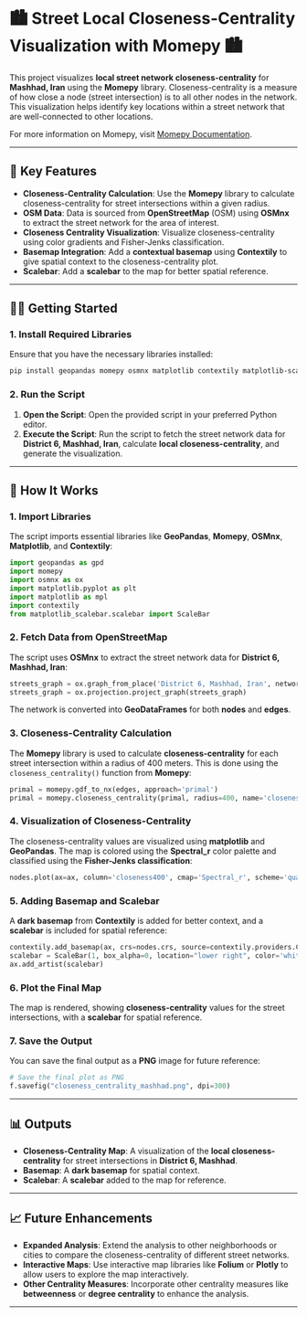 # 🏙️ **Street Local Closeness-Centrality Visualization with Momepy** 🏙️

This project visualizes **local street network closeness-centrality** for **Mashhad, Iran** using the **Momepy** library. Closeness-centrality is a measure of how close a node (street intersection) is to all other nodes in the network. This visualization helps identify key locations within a street network that are well-connected to other locations.

For more information on Momepy, visit [Momepy Documentation](http://docs.momepy.org/).

---

## 🚀 **Key Features**

- **Closeness-Centrality Calculation**: Use the **Momepy** library to calculate closeness-centrality for street intersections within a given radius.
- **OSM Data**: Data is sourced from **OpenStreetMap** (OSM) using **OSMnx** to extract the street network for the area of interest.
- **Closeness Centrality Visualization**: Visualize closeness-centrality using color gradients and Fisher-Jenks classification.
- **Basemap Integration**: Add a **contextual basemap** using **Contextily** to give spatial context to the closeness-centrality plot.
- **Scalebar**: Add a **scalebar** to the map for better spatial reference.

---

## 🧑‍🔬 **Getting Started**

### 1. **Install Required Libraries**

Ensure that you have the necessary libraries installed:

```bash
pip install geopandas momepy osmnx matplotlib contextily matplotlib-scalebar
```

### 2. **Run the Script**

1. **Open the Script**: Open the provided script in your preferred Python editor.
2. **Execute the Script**: Run the script to fetch the street network data for **District 6, Mashhad, Iran**, calculate **local closeness-centrality**, and generate the visualization.

---

## 🔧 **How It Works**

### 1. **Import Libraries**

The script imports essential libraries like **GeoPandas**, **Momepy**, **OSMnx**, **Matplotlib**, and **Contextily**:

```python
import geopandas as gpd
import momepy
import osmnx as ox
import matplotlib.pyplot as plt
import matplotlib as mpl
import contextily
from matplotlib_scalebar.scalebar import ScaleBar
```

### 2. **Fetch Data from OpenStreetMap**

The script uses **OSMnx** to extract the street network data for **District 6, Mashhad, Iran**:

```python
streets_graph = ox.graph_from_place('District 6, Mashhad, Iran', network_type='drive')
streets_graph = ox.projection.project_graph(streets_graph)
```

The network is converted into **GeoDataFrames** for both **nodes** and **edges**.

### 3. **Closeness-Centrality Calculation**

The **Momepy** library is used to calculate **closeness-centrality** for each street intersection within a radius of 400 meters. This is done using the `closeness_centrality()` function from **Momepy**:

```python
primal = momepy.gdf_to_nx(edges, approach='primal')
primal = momepy.closeness_centrality(primal, radius=400, name='closeness400', distance='mm_len', weight='mm_len',legend=True)
```

### 4. **Visualization of Closeness-Centrality**

The closeness-centrality values are visualized using **matplotlib** and **GeoPandas**. The map is colored using the **Spectral_r** color palette and classified using the **Fisher-Jenks classification**:

```python
nodes.plot(ax=ax, column='closeness400', cmap='Spectral_r', scheme='quantiles', k=15, alpha=0.6)
```

### 5. **Adding Basemap and Scalebar**

A **dark basemap** from **Contextily** is added for better context, and a **scalebar** is included for spatial reference:

```python
contextily.add_basemap(ax, crs=nodes.crs, source=contextily.providers.CartoDB.DarkMatterNoLabels)
scalebar = ScaleBar(1, box_alpha=0, location="lower right", color='white', length_fraction=0.25, font_properties={"size": 12})
ax.add_artist(scalebar)
```

### 6. **Plot the Final Map**

The map is rendered, showing **closeness-centrality** values for the street intersections, with a **scalebar** for spatial reference.

### 7. **Save the Output**

You can save the final output as a **PNG** image for future reference:

```python
# Save the final plot as PNG
f.savefig("closeness_centrality_mashhad.png", dpi=300)
```

---

## 📊 **Outputs**

- **Closeness-Centrality Map**: A visualization of the **local closeness-centrality** for street intersections in **District 6, Mashhad**.
- **Basemap**: A **dark basemap** for spatial context.
- **Scalebar**: A **scalebar** added to the map for reference.

---


## 📈 **Future Enhancements**

- **Expanded Analysis**: Extend the analysis to other neighborhoods or cities to compare the closeness-centrality of different street networks.
- **Interactive Maps**: Use interactive map libraries like **Folium** or **Plotly** to allow users to explore the map interactively.
- **Other Centrality Measures**: Incorporate other centrality measures like **betweenness** or **degree centrality** to enhance the analysis.

---

